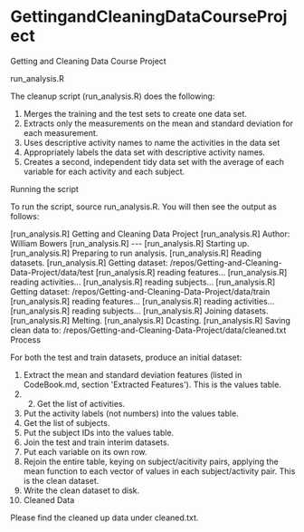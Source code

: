 GettingandCleaningDataCourseProject
===================================

Getting and Cleaning Data Course Project

run_analysis.R

The cleanup script (run_analysis.R) does the following:

1. Merges the training and the test sets to create one data set.
2. Extracts only the measurements on the mean and standard deviation for each measurement.
3. Uses descriptive activity names to name the activities in the data set
4. Appropriately labels the data set with descriptive activity names.
5. Creates a second, independent tidy data set with the average of each variable for each activity and each subject.

Running the script

To run the script, source run_analysis.R. You will then see the output as follows:

[run_analysis.R] Getting and Cleaning Data Project 
[run_analysis.R] Author: William Bowers 
[run_analysis.R] --- 
[run_analysis.R] Starting up. 
[run_analysis.R] Preparing to run analysis. 
[run_analysis.R] Reading datasets. 
[run_analysis.R] Getting dataset: /repos/Getting-and-Cleaning-Data-Project/data/test 
[run_analysis.R]   reading features... 
[run_analysis.R]   reading activities... 
[run_analysis.R]   reading subjects... 
[run_analysis.R] Getting dataset: /repos/Getting-and-Cleaning-Data-Project/data/train 
[run_analysis.R]   reading features... 
[run_analysis.R]   reading activities... 
[run_analysis.R]   reading subjects... 
[run_analysis.R] Joining datasets. 
[run_analysis.R] Melting. 
[run_analysis.R] Dcasting. 
[run_analysis.R] Saving clean data to: /repos/Getting-and-Cleaning-Data-Project/data/cleaned.txt 
Process

For both the test and train datasets, produce an initial dataset:
1. Extract the mean and standard deviation features (listed in CodeBook.md, section 'Extracted Features'). This is the values table.
2. 2. Get the list of activities.
3. Put the activity labels (not numbers) into the values table.
4. Get the list of subjects.
5. Put the subject IDs into the values table.
6. Join the test and train interim datasets.
7. Put each variable on its own row.
8. Rejoin the entire table, keying on subject/acitivity pairs, applying the mean function to each vector of values in each subject/activity pair. This is the clean dataset.
9. Write the clean dataset to disk.
10. Cleaned Data

Please find the cleaned up data under cleaned.txt.
